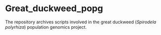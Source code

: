 # Great_duckweed_popg
The repository archives scripts involved in the great duckweed (*Spirodela polyrhiza*) population genomics project.
